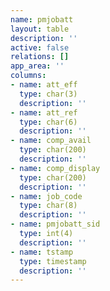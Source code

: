 ```yaml
---
name: pmjobatt
layout: table
description: ''
active: false
relations: []
app_area: ''
columns:
- name: att_eff
  type: char(3)
  description: ''
- name: att_ref
  type: char(6)
  description: ''
- name: comp_avail
  type: char(200)
  description: ''
- name: comp_display
  type: char(200)
  description: ''
- name: job_code
  type: char(8)
  description: ''
- name: pmjobatt_sid
  type: int(4)
  description: ''
- name: tstamp
  type: timestamp
  description: ''
---
```


